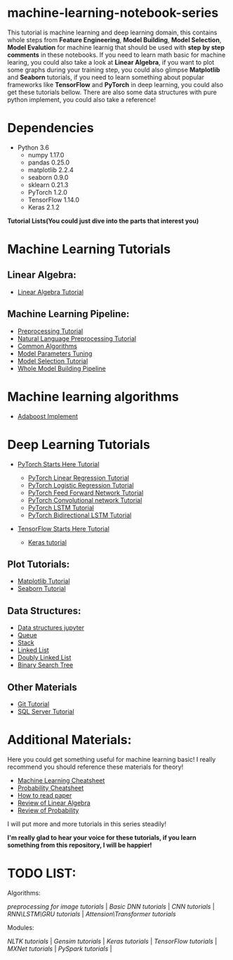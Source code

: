 # machine-learning-notebook-series

This tutorial is machine learning and deep learning domain, this contains whole steps from **Feature Engineering**, **Model Building**, **Model Selection**, **Model Evalution** for machine learnig that should be used with **step by step comments** in these notebooks. If you need to learn math basic for machine learing, you could also take a look at **Linear Algebra**, if you want to plot some graphs during your training step, you could also glimpse **Matplotlib** and **Seaborn** tutorials, if you need to learn something about popular frameworks like **TensorFlow** and **PyTorch** in deep learning, you could also get these tutorials bellow. There are also some data structures with pure python implement, you could also take a reference! 

# Dependencies

 * Python 3.6
	* numpy 1.17.0
	* pandas 0.25.0
	* matplotlib 2.2.4
	* seaborn 0.9.0
	* sklearn 0.21.3
	* PyTorch 1.2.0
	* TensorFlow 1.14.0
	* Keras 2.1.2

**Tutorial Lists(You could just dive into the parts that interest you)**


# Machine Learning Tutorials

## Linear Algebra:

  * [Linear Algebra Tutorial](https://github.com/lugq1990/machine-learning-beginner-jupyter-series/blob/master/Linear%20Algebra%20Tutorial.ipynb)

## Machine Learning Pipeline:

  * [Preprocessing Tutorial](https://github.com/lugq1990/machine-learning-beginner-jupyter-series/blob/master/preprocessing%20turorial.ipynb)
  * [Natural Language Preprocessing Tutorial](https://github.com/lugq1990/machine-learning-beginner-jupyter-series/blob/master/Natural%20language%20preprocessing%20tutorial.ipynb)
  * [Common Algorithms](https://github.com/lugq1990/machine-learning-beginner-jupyter-series/blob/master/Common%20Algorithms%20needed%20to%20use.ipynb)
  * [Model Parameters Tuning](https://github.com/lugq1990/machine-learning-beginner-jupyter-series/blob/master/Parameter%20tuning.ipynb)
  * [Model Selection Tutorial](https://github.com/lugq1990/machine-learning-beginner-jupyter-series/blob/master/Model%20Selection%20Tutorial.ipynb)
  * [Whole Model Building Pipeline](https://github.com/lugq1990/machine-learning-beginner-jupyter-series/blob/master/Whole%20model%20building%20pipeline.ipynb)


# Machine learning algorithms

* [Adaboost Implement](https://github.com/lugq1990/machine-learning-beginner-jupyter-series/blob/master/Adaboost_implement.ipynb)



# Deep Learning Tutorials

 * [PyTorch Starts Here Tutorial](https://github.com/lugq1990/machine-learning-beginner-jupyter-series/blob/master/PyTorch%20Tutorial.ipynb)
   * [PyTorch Linear Regression Tutorial](https://github.com/lugq1990/machine-learning-beginner-jupyter-series/blob/master/PyTorches/Linear%20Regression.ipynb)
   * [PyTorch Logistic Regression Tutorial](https://github.com/lugq1990/machine-learning-beginner-jupyter-series/blob/master/PyTorches/Logistic%20Regression.ipynb)
   * [PyTorch Feed Forward Network Tutorial](https://github.com/lugq1990/machine-learning-beginner-jupyter-series/blob/master/PyTorches/Feed%20Forward%20Network.ipynb)
   * [PyTorch Convolutional network Tutorial](https://github.com/lugq1990/machine-learning-beginner-jupyter-series/blob/master/PyTorches/Convolutional%20network.ipynb)
   * [PyTorch LSTM Tutorial](https://github.com/lugq1990/machine-learning-beginner-jupyter-series/blob/pytorch/PyTorches/LSTM%20tutorial.ipynb)
   * [PyTorch Bidirectional LSTM Tutorial](https://github.com/lugq1990/machine-learning-beginner-jupyter-series/blob/pytorch/PyTorches/Bidirectional%20LSTM%20Tutorial.ipynb)
 
 * [TensorFlow Starts Here Tutorial](https://github.com/lugq1990/machine-learning-notebook-series/blob/master/TensorFlowes/Basic%20classification%20with%20TensorFlow.ipynb)
   * [Keras tutorial](https://github.com/lugq1990/machine-learning-notebook-series/blob/master/TensorFlowes/Keras%20Tutorial.ipynb)
   

## Plot Tutorials:

  * [Matplotlib Tutorial](https://github.com/lugq1990/machine-learning-beginner-jupyter-series/blob/master/Matplotlib%20Tutorial.ipynb)
  * [Seaborn Tutorial](https://github.com/lugq1990/machine-learning-beginner-jupyter-series/blob/master/Seaborn%20Tutorial.ipynb)
  

## Data Structures: 

  * [Data structures jupyter](https://github.com/lugq1990/machine-learning-beginner-jupyter-series/blob/master/Data%20Structure%20Tutorial.ipynb)
  * [Queue](https://github.com/lugq1990/machine-learning-beginner-jupyter-series/blob/master/data_structures/queues.py)
  * [Stack](https://github.com/lugq1990/machine-learning-beginner-jupyter-series/blob/master/data_structures/stack.py)
  * [Linked List](https://github.com/lugq1990/machine-learning-beginner-jupyter-series/blob/master/data_structures/linked_list.py)
  * [Doubly Linked List](https://github.com/lugq1990/machine-learning-beginner-jupyter-series/blob/master/data_structures/doublylinkedlist.py)
  * [Binary Search Tree](https://github.com/lugq1990/machine-learning-beginner-jupyter-series/blob/master/data_structures/binary_search_tree.py)


## Other Materials

  * [Git Tutorial](https://github.com/lugq1990/machine-learning-beginner-jupyter-series/blob/master/others/Git_Tutorial.ipynb)
  * [SQL Server Tutorial](https://github.com/lugq1990/machine-learning-beginner-jupyter-series/blob/master/others/SQL_Server/SQL%20Server.md)
  
  
# Additional Materials:

Here you could get something useful for machine learning basic! I really recommend you should reference these materials for theory! 

  * [Machine Learning Cheatsheet](https://github.com/lugq1990/machine-learning-beginner-jupyter-series/blob/master/useful_materials/General/super-cheatsheet-machine-learning.pdf)
  * [Probability Cheatsheet](https://github.com/lugq1990/machine-learning-beginner-jupyter-series/blob/master/useful_materials/General/probability_cheatsheet.pdf)
  * [How to read paper](https://github.com/lugq1990/machine-learning-beginner-jupyter-series/blob/master/useful_materials/General/HowtoReadPaper.pdf)
  * [Review of Linear Algebra](https://github.com/lugq1990/machine-learning-beginner-jupyter-series/blob/master/useful_materials/math/Linear%20Algebra%20Review.pdf)
  * [Review of Probability](https://github.com/lugq1990/machine-learning-beginner-jupyter-series/blob/master/useful_materials/math/Review%20of%20probability.pdf)

I will put more and more tutorials in this series steadily! 

**I'm really glad to hear your voice for these tutorials, if you learn something from this repository, I will be happier!**

# TODO LIST:
  
Algorithms:

  *preprocessing for image tutorials*  |
  *Basic DNN tutorials*  |
  *CNN tutorials*  |
  *RNN\LSTM\GRU tutorials*  |
  *Attension\Transformer tutorials*  
  
Modules:

  *NLTK tutorials*  |
  *Gensim tutorials*  |
  *Keras tutorials*  |
  *TensorFlow tutorials*  |
  *MXNet tutorials*  |
  *PySpark tutorials*  |
